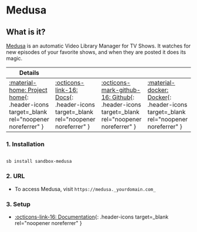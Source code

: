 # Medusa

## What is it?

[Medusa](https://pymedusa.com/) is an automatic Video Library Manager for TV Shows. It watches for new episodes of your favorite shows, and when they are posted it does its magic.

| Details     |             |             |             |
|-------------|-------------|-------------|-------------|
| [:material-home: Project home](https://pymedusa.com/){: .header-icons target=_blank rel="noopener noreferrer" } | [:octicons-link-16: Docs](https://github.com/pymedusa/Medusa/wiki){: .header-icons target=_blank rel="noopener noreferrer" } | [:octicons-mark-github-16: Github](https://github.com/pymedusa/Medusa){: .header-icons target=_blank rel="noopener noreferrer" } | [:material-docker: Docker](https://hub.docker.com/r/linuxserver/medusa){: .header-icons target=_blank rel="noopener noreferrer" }|

### 1. Installation

``` shell

sb install sandbox-medusa

```

### 2. URL

- To access Medusa, visit `https://medusa._yourdomain.com_`

### 3. Setup

- [:octicons-link-16: Documentation](https://github.com/pymedusa/Medusa/wiki){: .header-icons target=_blank rel="noopener noreferrer" }
